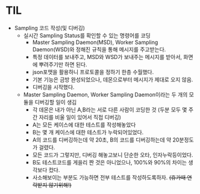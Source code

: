 # TIL

- Sampling 코드 작성(및 디버깅)
    - 실시간 Sampling Status를 확인할 수 있는 명령어를 코딩
        - Master Sampling Daemon(MSD), Worker Sampling Daemon(WSD)와 정해진 규칙을 통해 메시지를 주고받는다.
        - 특정 데이터를 보내주고, MSD와 WSD가 보내주는 메시지를 받아서, 화면에 뿌려주기만 하면 된다.
        - json포맷을 활용하니 프로토콜을 정하기 한층 수월했다.
        - 기본 기능은 금방 완성되었으나, 데몬으로부터 메시지가 제대로 오지 않음.
        - 디버깅을 시작했다.
    - Master Sampling Daemon, Worker Sampling Daemon이라는 두 개의 모듈을 디버깅할 일이 생김
        - 각 데몬은 내가 아닌 A,B라는 서로 다른 사람이 코딩한 것 (두분 모두 몇 주간 자리를 비울 일이 있어서 직접 디버깅)
        - A는 모든 케이스에 대한 테스트를 작성해놓았다
        - B는 몇 개 케이스에 대한 테스트가 누락되어있었다.
        - A의 코드를 디버깅하는데 약 20초, B의 코드를 디버깅하는데 약 20분정도가 걸렸다.
        - 모든 코드가 그렇지만, 디버깅 해놓고보니 단순한 오타, 인자누락등이었다.
        - B도 테스트코드를 게을리 짠 것은 아니었으나, 100%와 90%의 차이는 생각보다 컸다.
        - 사소해보이는 부분도 가능하면 전부 테스트를 작성하도록하자. ~~(휴가때 연락받지 않기위해!)~~
